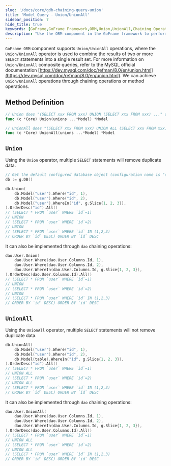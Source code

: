 ```yaml
---
slug: '/docs/core/gdb-chaining-query-union'
title: 'Model Query - Union/UnionAll'
sidebar_position: 7
hide_title: true
keywords: [GoFrame,GoFrame Framework,ORM,Union,UnionAll,Chaining Operations,Method Operations,Query Optimization,MySQL,SQL]
description: "Use the ORM component in the GoFrame framework to perform Union and UnionAll query operations. The Union operator can remove duplicate data, while the UnionAll operator retains all data. These two query methods can be easily achieved through chaining operations or method operations. The article also introduces how to perform combined queries in MySQL and provides detailed code examples."
---
```


`GoFrame ORM` component supports `Union/UnionAll` operations, where the `Union/UnionAll` operator is used to combine the results of two or more `SELECT` statements into a single result set. For more information on `Union/UnionAll` composite queries, refer to the MySQL official documentation [https://dev.mysql.com/doc/refman/8.0/en/union.html](https://dev.mysql.com/doc/refman/8.0/en/union.html). We can achieve `Union/UnionAll` operations through chaining operations or method operations.

## Method Definition

```go
// Union does "(SELECT xxx FROM xxx) UNION (SELECT xxx FROM xxx) ..." statement.
func (c *Core) Union(unions ...*Model) *Model

// UnionAll does "(SELECT xxx FROM xxx) UNION ALL (SELECT xxx FROM xxx) ..." statement.
func (c *Core) UnionAll(unions ...*Model) *Model
```

## `Union`

Using the `Union` operator, multiple `SELECT` statements will remove duplicate data.

```go
// Get the default configured database object (configuration name is "default")
db := g.DB()

db.Union(
    db.Model("user").Where("id", 1),
    db.Model("user").Where("id", 2),
    db.Model("user").WhereIn("id", g.Slice{1, 2, 3}),
).OrderDesc("id").All()
// (SELECT * FROM `user` WHERE `id`=1)
// UNION
// (SELECT * FROM `user` WHERE `id`=2)
// UNION
// (SELECT * FROM `user` WHERE `id` IN (1,2,3)
// ORDER BY `id` DESC) ORDER BY `id` DESC
```

It can also be implemented through `dao` chaining operations:

```go
dao.User.Union(
    dao.User.Where(dao.User.Columns.Id, 1),
    dao.User.Where(dao.User.Columns.Id, 2),
    dao.User.WhereIn(dao.User.Columns.Id, g.Slice{1, 2, 3}),
).OrderDesc(dao.User.Columns.Id).All()
// (SELECT * FROM `user` WHERE `id`=1)
// UNION
// (SELECT * FROM `user` WHERE `id`=2)
// UNION
// (SELECT * FROM `user` WHERE `id` IN (1,2,3)
// ORDER BY `id` DESC) ORDER BY `id` DESC
```

## `UnionAll`

Using the `UnionAll` operator, multiple `SELECT` statements will not remove duplicate data.

```go
db.UnionAll(
    db.Model("user").Where("id", 1),
    db.Model("user").Where("id", 2),
    db.Model(table).WhereIn("id", g.Slice{1, 2, 3}),
).OrderDesc("id").All()
// (SELECT * FROM `user` WHERE `id`=1)
// UNION ALL
// (SELECT * FROM `user` WHERE `id`=2)
// UNION ALL
// (SELECT * FROM `user` WHERE `id` IN (1,2,3)
// ORDER BY `id` DESC) ORDER BY `id` DESC
```

It can also be implemented through `dao` chaining operations:

```go
dao.User.UnionAll(
    dao.User.Where(dao.User.Columns.Id, 1),
    dao.User.Where(dao.User.Columns.Id, 2),
    dao.User.WhereIn(dao.User.Columns.Id, g.Slice{1, 2, 3}),
).OrderDesc(dao.User.Columns.Id).All()
// (SELECT * FROM `user` WHERE `id`=1)
// UNION ALL
// (SELECT * FROM `user` WHERE `id`=2)
// UNION ALL
// (SELECT * FROM `user` WHERE `id` IN (1,2,3)
// ORDER BY `id` DESC) ORDER BY `id` DESC
```